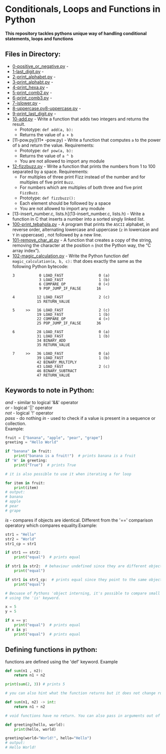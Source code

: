 # Conditionals, Loops and Functions in Python

**This repository tackles pythons unique way of handling conditional statements, loops and functions**

## Files in Directory:

* [0-positive_or_negative.py](0-positive_or_negative.py) -
* [1-last_digit.py](1-last_digit.py) -
* [2-print_alphabet.py](2-print_alphabet.py) -
* [3-print_alphabt.py](3-print_alphabt.py) -
* [4-print_hexa.py](4-print_hexa.py) -
* [5-print_comb2.py](5-print_comb2.py) -
* [6-print_comb3.py](6-print_comb3.py) -
* [7-islower.py](7-islower.py) -
* [8-uppercase.py8-uppercase.py](8-uppercase.py) -
* [9-print_last_digit.py](9-print_last_digit.py) -
* [10-add.py](10-add.py) - Write a function that adds two integers and returns the result.
  * Prototype: `def add(a, b):`
  * Returns the value of `a + b`
* [11-pow.py](11* -pow.py) - Write a function that computes `a` to the power of `b` and return the value. Requirements:
  * Prototype: `def pow(a, b):`
  * Returns the value of `a ^ b`
  * You are not allowed to import any module
* [12-fizzbuzz.py](12-fizzbuzz.py) - Write a function that prints the numbers from 1 to 100 separated by a space. Requirements:
  * For multiples of three print Fizz instead of the number and for multiples of five print `Buzz`.
  * For numbers which are multiples of both three and five print `FizzBuzz`.
  * Prototype: `def fizzbuzz():`
  * Each element should be followed by a space
  * You are not allowed to import any module
* [13-insert_number.c, lists.h](13-insert_number.c, lists.h) - Write a function in C that inserts a number into a sorted singly linked list.
* [100-print_tebahpla.py](100-print_tebahpla.py) - A program that prints the `ASCII` alphabet, in reverse order, alternating lowercase and uppercase (`z` in lowercase and `Y` in uppercase) , not followed by a new line.
* [101-remove_char_at.py](101-remove_char_at.py) - A function that creates a copy of the string, removing the character at the position `n` (not the Python way, the “C array index”).
* [102-magic_calculation.py](102-magic_calculation.py) - Write the Python function def `magic_calculation(a, b, c):` that does exactly the same as the following Python bytecode:
  ```
  3           0 LOAD_FAST                0 (a)
              3 LOAD_FAST                1 (b)
              6 COMPARE_OP               0 (<)
              9 POP_JUMP_IF_FALSE       16

  4          12 LOAD_FAST                2 (c)
             15 RETURN_VALUE

  5     >>   16 LOAD_FAST                2 (c)
             19 LOAD_FAST                1 (b)
             22 COMPARE_OP               4 (>)
             25 POP_JUMP_IF_FALSE       36

  6          28 LOAD_FAST                0 (a)
             31 LOAD_FAST                1 (b)
             34 BINARY_ADD
             35 RETURN_VALUE

  7     >>   36 LOAD_FAST                0 (a)
             39 LOAD_FAST                1 (b)
             42 BINARY_MULTIPLY
             43 LOAD_FAST                2 (c)
             46 BINARY_SUBTRACT
             47 RETURN_VALUE
  ```

## Keywords to note in Python:

*and* - similar to logical '&&' operator <br>
*or* - logical '||' operator<br>
*not* - logical '!' operator<br>
*pass* - do nothing
*in* - used to check if a value is present in a sequence or collection.<br>Example:
```Python
fruit = ["banana", "apple", "pear", "grape"]
greeting = "Hello World"

if "banana" in fruit:
    print("banana is a fruit!")  # prints banana is a fruit
if 'W' in greeting:
    print("True")  # prints True

# it is also possible to use it when iterating a for loop

for item in fruit:
    print(item)
# output:
# banana
# apple
# pear
# grape
```
*is* - compares if objects are identical. Different from the '==' comparison operatory which compares equality.Example:
```Python
str1 = "Hello"
str2 = "World"
str1_cp = str1

if str1 == str2:
    print("equal")  # prints equal

if str1 is str2:  # behaviour undefined since they are different objects
    print("equal")

if str1 is str1_cp:  # prints equal since they point to the same object
    print("equal")

# Becuase of Pythons 'object interning, it's possible to compare small integers (-5, 256)...
# using the 'is' keyword.

x = 5
y = 5

if x == y:
    print("equal")  # prints equal
if x is y:
    print("equal")  # prints equal
```

## Defining functions in python:

functions are defined using the 'def' keyword. Example
```Python
def sum(n1 , n2):
    return n1 + n2

print(sum(2, 3)) # prints 5

# you can also hint what the function returns but it does not change runtime execution

def sum(n1, n2) -> int:
    return n1 + n2

# void functions have no return. You can also pass in arguments out of order using '='

def greeting(hello, world):
    print(hello, world)

greeting(world="World!", hello="Hello")
# output:
# Hello World!
```
